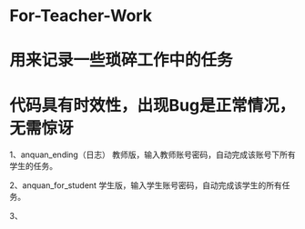 # For-Teacher-Work
# 用来记录一些琐碎工作中的任务
# 代码具有时效性，出现Bug是正常情况，无需惊讶


1、anquan_ending（日志）
  教师版，输入教师账号密码，自动完成该账号下所有学生的任务。
  
 2、anquan_for_student
  学生版，输入学生账号密码，自动完成该学生的所有任务。
  
 3、
